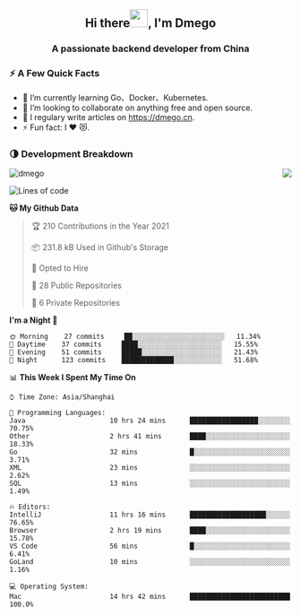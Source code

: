 <h2 align="center">Hi there<img src="https://cdn.jsdelivr.net/gh/dmego/images/img/Hi.gif" height="32" />, I'm Dmego </h2>
<h3 align="center">A passionate backend developer from China</h3>

### ⚡️ A Few Quick Facts

<ul>
    <li> 🌱 I’m currently learning Go、Docker、Kubernetes.</li>
    <li> 👯 I’m looking to collaborate on anything free and open source.</li>
    <li> 📝 I regulary write articles on <a href="https://dmego.cn">https://dmego.cn</a>.</li>
    <li> ⚡ Fun fact: I ❤️ 😻.</li>
</ul>

### 🌗 Development Breakdown

<img src="https://komarev.com/ghpvc/?username=dmego" alt="dmego" />

<img align="right" src="https://github-readme-stats.vercel.app/api?username=dmego&show_icons=true&icon_color=1573B3&hide_title=true&text_color=718096&bg_color=00000000&hide_border=true"/>

<!--START_SECTION:waka-->
![Lines of code](https://img.shields.io/badge/From%20Hello%20World%20I%27ve%20Written-228932%20lines%20of%20code-blue)

**🐱 My Github Data** 

> 🏆 210 Contributions in the Year 2021
 > 
> 📦 231.8 kB Used in Github's Storage 
 > 
> 💼 Opted to Hire
 > 
> 📜 28 Public Repositories 
 > 
> 🔑 6 Private Repositories  
 > 
**I'm a Night 🦉** 

```text
🌞 Morning    27 commits     ██░░░░░░░░░░░░░░░░░░░░░░░   11.34% 
🌆 Daytime    37 commits     ████░░░░░░░░░░░░░░░░░░░░░   15.55% 
🌃 Evening    51 commits     █████░░░░░░░░░░░░░░░░░░░░   21.43% 
🌙 Night      123 commits    █████████████░░░░░░░░░░░░   51.68%

```


📊 **This Week I Spent My Time On** 

```text
⌚︎ Time Zone: Asia/Shanghai

💬 Programming Languages: 
Java                     10 hrs 24 mins      █████████████████░░░░░░░░   70.75% 
Other                    2 hrs 41 mins       ████░░░░░░░░░░░░░░░░░░░░░   18.33% 
Go                       32 mins             █░░░░░░░░░░░░░░░░░░░░░░░░   3.71% 
XML                      23 mins             ░░░░░░░░░░░░░░░░░░░░░░░░░   2.62% 
SQL                      13 mins             ░░░░░░░░░░░░░░░░░░░░░░░░░   1.49%

🔥 Editors: 
IntelliJ                 11 hrs 16 mins      ███████████████████░░░░░░   76.65% 
Browser                  2 hrs 19 mins       ████░░░░░░░░░░░░░░░░░░░░░   15.78% 
VS Code                  56 mins             █░░░░░░░░░░░░░░░░░░░░░░░░   6.41% 
GoLand                   10 mins             ░░░░░░░░░░░░░░░░░░░░░░░░░   1.16%

💻 Operating System: 
Mac                      14 hrs 42 mins      █████████████████████████   100.0%

```


<!--END_SECTION:waka-->
